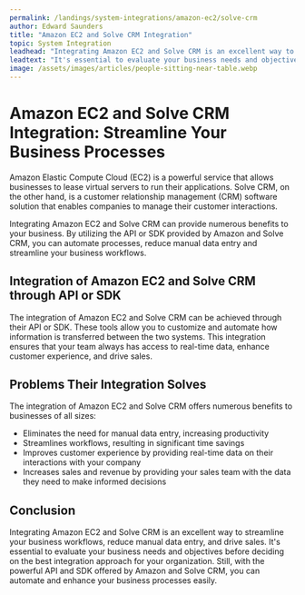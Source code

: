```yaml
---
permalink: /landings/system-integrations/amazon-ec2/solve-crm
author: Edward Saunders
title: "Amazon EC2 and Solve CRM Integration"
topic: System Integration
leadhead: "Integrating Amazon EC2 and Solve CRM is an excellent way to streamline your business workflows, reduce manual data entry, and drive sales"
leadtext: "It's essential to evaluate your business needs and objectives before deciding on the best integration approach for your organization. Still, with the powerful API and SDK offered by Amazon and Solve CRM, you can automate and enhance your business processes easily."
image: /assets/images/articles/people-sitting-near-table.webp
---
```

<div class="arttext">	<h1>Amazon EC2 and Solve CRM Integration: Streamline Your Business Processes</h1>
	<p>Amazon Elastic Compute Cloud (EC2) is a powerful service that allows businesses to lease virtual servers to run their applications. Solve CRM, on the other hand, is a customer relationship management (CRM) software solution that enables companies to manage their customer interactions.</p>
	<p>Integrating Amazon EC2 and Solve CRM can provide numerous benefits to your business. By utilizing the API or SDK provided by Amazon and Solve CRM, you can automate processes, reduce manual data entry and streamline your business workflows.</p>
	<h2>Integration of Amazon EC2 and Solve CRM through API or SDK</h2>
	<p>The integration of Amazon EC2 and Solve CRM can be achieved through their API or SDK. These tools allow you to customize and automate how information is transferred between the two systems. This integration ensures that your team always has access to real-time data, enhance customer experience, and drive sales.</p>
	<h2>Problems Their Integration Solves</h2>
	<p>The integration of Amazon EC2 and Solve CRM offers numerous benefits to businesses of all sizes:</p>
	<ul>
		<li>Eliminates the need for manual data entry, increasing productivity</li>
		<li>Streamlines workflows, resulting in significant time savings</li>
		<li>Improves customer experience by providing real-time data on their interactions with your company</li>
		<li>Increases sales and revenue by providing your sales team with the data they need to make informed decisions</li>
	</ul>
	<h2>Conclusion</h2>
	<p>Integrating Amazon EC2 and Solve CRM is an excellent way to streamline your business workflows, reduce manual data entry, and drive sales. It's essential to evaluate your business needs and objectives before deciding on the best integration approach for your organization. Still, with the powerful API and SDK offered by Amazon and Solve CRM, you can automate and enhance your business processes easily.</p>
</div>